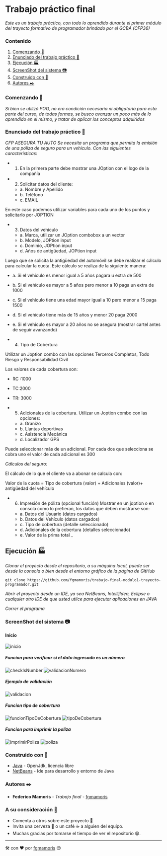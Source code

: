 # Trabajo práctico final

_Este es un trabajo práctico, con todo lo aprendido durante el primer módulo del trayecto formativo de programador brindado por el GCBA (CFP36)_

### Contenido
1. [Comenzando :rocket:](#comenzando-rocket)    
2. [Enunciado del trabajo práctico :pencil:](#enunciado-del-trabajo-práctico-pencil)
3. [Ejecución :factory:](#ejecución-factory)
4. [ScreenShot del sistema :camera:](#screenShot-del-sistema-camera)
5. [Construido con :wrench:](#construido-con-wrench)
6. [Autores :black_nib:](#autores-black_nib)

### Comenzando :rocket:

_Si bien se utilizó POO, no era condición necesaria ni obligatoria para esta parte del curso, de todas formas, se busco avanzar un poco más de lo aprendido en el mismo, y tratar de aplicar los conceptos adquiridos_


### Enunciado del trabajo práctico :pencil:

_CFP ASEGURA TU AUTO
Se necesita un programa que permita la emisión de una póliza de seguro para un vehículo. Con las siguientes características:_

* 1) En la primera parte debe mostrar una JOption con el logo de la compañía
* 2) Solicitar datos del cliente:
    * a. Nombre y Apellido
    * b. Teléfono
    * c. EMAIL
    
En este caso podemos utilizar variables para cada uno de los puntos y solicitarlo por JOPTION

* 3) Datos del vehículo
    * a. Marca, utilizar un JOption combobox a un vector
    * b. Modelo, JOPtion input
    * c. Dominio, JOPtion input
    * d. Años de antigüedad, JOPtion input
    
Luego que se solicita la antigüedad del automóvil se debe realizar el cálculo para calcular la cuota. Este cálculo se realiza de la siguiente manera:
* a. Si el vehículo es menor igual a 5 años pagara u extra de 500
* b. Si el vehículo es mayor a 5 años pero menor a 10 paga un extra de 1000
* c. Si el vehículo tiene una edad mayor igual a 10 pero menor a 15 paga 1500
* d. Si el vehículo tiene más de 15 años y menor 20 paga 2000
* e. Si el vehículo es mayor a 20 años no se asegura (mostrar cartel antes de seguir avanzando)



* 4) Tipo de Cobertura

Utilizar un Joption combo con las opciones Terceros Completos, Todo Riesgo y Responsabilidad Civil

Los valores de cada cobertura son:
 * RC :1000
 * TC:2000
 * TR: 3000

* 5) Adicionales de la cobertura. Utilizar un Joption combo con las opciones:
    * a. Granizo
    * b. Llantas deportivas
    * c. Asistencia Mecánica
    * d. Localizador GPS

Puede seleccionar más de un adicional. Por cada dos que selecciona se cobra uno el valor de cada adicional es 300

_Cálculos del seguro:_

El cálculo de lo que el cliente va a abonar se calcula con:


Valor de la cuota = Tipo de cobertura (valor) + Adicionales (valor)+ antigüedad del vehículo

* 6) Impresión de póliza (opcional función)
Mostrar en un joption o en consola como lo prefieran, los datos que deben mostrarse son:
    * a. Datos del Usuario (datos cargados)
    * b. Datos del Vehículo (datos cargados)
    * c. Tipo de cobertura (detalle seleccionado)
    * d. Adicionales de la cobertura (detalles seleccionado)
    * e. Valor de la prima total
_

## Ejecución :factory:

_Clonar el proyecto desde el repositorio, a su máquina local, puede ser desde la consola o bien desde el entorno gráfico de la página de GitHub_

```
git clone https://github.com/fgmamoris/trabajo-final-modulo1-trayecto-programador.git
```

_Abrir el proyecto desde un IDE, ya sea NetBeans, IntellijIdea, Eclipse o cualquier otro IDE de que usted utiice para ejecutar aplicaciones en JAVA_

_Correr el programa_



### ScreenShot del sistema :camera:

#### Inicio
![inicio](/images/inicio.png)
##### Funcion para verificar si el dato ingresado es un número
![checkIsNumber](/images/checkIsNumber.png)
![validacionNumero](/images/validacionNumero.png)
##### Ejemplo de validación 
![validacion](/images/validacion.png)
##### Funcion tipo de cobertura
![funcionTipoDeCobertura](/images/funcionTipoDeCobertura.png)
![tipoDeCobertura](/images/tipoDeCobertura.png)
##### Funcion para imprimir la poliza
![imprimirPoliza](/images/imprimirPoliza.png)
![poliza](/images/poliza.png)


### Construido con :wrench:

* [Java](https://openjdk.java.net/) - OpenJdk, licencia libre
* [NetBeans](https://netbeans.apache.org/) - Ide para desarrollo y entorno de Java


### Autores :black_nib:


* **Federico Mamoris** - *Trabajo final* - [fgmamoris](https://github.com/fgmamoris)

### A su consideración :gift:

* Comenta a otros sobre este proyecto :mega:
* Invita una cerveza :beer: o un café :coffee: a alguien del equipo. 
* Muchas gracias por tomarse el tiempo de ver el repositorio :grin:.


---
:hammer_and_wrench: con :hearts: por [fgmamoris](https://github.com/fgmamoris) :blush: